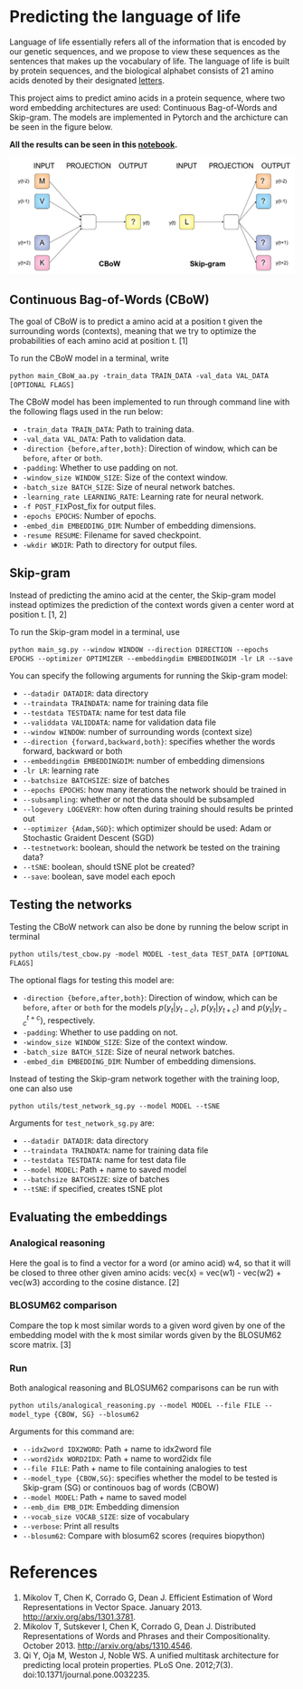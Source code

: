 # Predicting the language of life
Language of life essentially refers all of the information that is encoded by our genetic sequences, and we propose to view these sequences as the sentences that makes up the vocabulary of life. The language of life is built by protein sequences, and the biological alphabet consists of 21 amino acids denoted by their designated [letters](https://en.wikipedia.org/wiki/Amino_acid#Table_of_standard_amino_acid_abbreviations_and_properties).

This project aims to predict amino acids in a protein sequence, where two word embedding architectures are used: Continuous Bag-of-Words and  Skip-gram. The models are implemented in Pytorch and the archicture can be seen in the figure below.

**All the results can be seen in this [notebook](https://github.com/mari756h/The_unemployed_cells/blob/master/Main%20results.ipynb).**

![model](model.png)

## Continuous  Bag-of-Words (CBoW)
The goal of CBoW is to predict a amino acid at a position t given the surrounding words (contexts), meaning that we try to optimize the probabilities of each amino acid at position t. [1]

To run the CBoW model in a terminal, write
```console
python main_CBoW_aa.py -train_data TRAIN_DATA -val_data VAL_DATA [OPTIONAL FLAGS]
```
The CBoW model has been implemented to run through command line with the following flags used in the run below: 
- `-train_data TRAIN_DATA`: Path to training data.
- `-val_data VAL_DATA`: Path to validation data.
- `-direction {before,after,both}`: Direction of window, which can be `before`, `after` or `both`. 
- `-padding`: Whether to use padding on not.
- `-window_size WINDOW_SIZE`: Size of the context window.
- `-batch_size BATCH_SIZE`: Size of neural network batches.
- `-learning_rate LEARNING_RATE`: Learning rate for neural network.
- `-f POST_FIX`Post_fix for output files. 
- `-epochs EPOCHS`: Number of epochs.
- `-embed_dim EMBEDDING_DIM`: Number of embedding dimensions.
- `-resume RESUME`: Filename for saved checkpoint.
- `-wkdir WKDIR`: Path to directory for output files. 

## Skip-gram
Instead of predicting the amino acid at the center, the Skip-gram model instead optimizes the prediction of the context words given a center word at position t. [1, 2]

To run the Skip-gram model in a terminal, use
```console
python main_sg.py --window WINDOW --direction DIRECTION --epochs EPOCHS --optimizer OPTIMIZER --embeddingdim EMBEDDINGDIM -lr LR --save
```

You can specify the following arguments for running the Skip-gram model:
- `--datadir DATADIR`: data directory
- `--traindata TRAINDATA`: name for training data file
- `--testdata TESTDATA`: name for test data file
- `--validdata VALIDDATA`: name for validation data file
- `--window WINDOW`: number of surrounding words (context size)
- `--direction {forward,backward,both}`: specifies whether the words forward, backward or both
- `--embeddingdim EMBEDDINGDIM`: number of embedding dimensions
- `-lr LR`: learning rate
- `--batchsize BATCHSIZE`: size of batches
- `--epochs EPOCHS`: how many iterations the network should be trained in
- `--subsampling`: whether or not the data should be subsampled
- `--logevery LOGEVERY`: how often during training should results be printed out
- `--optimizer {Adam,SGD}`: which optimizer should be used: Adam or Stochastic Graident Descent (SGD)
- `--testnetwork`: boolean, should the network be tested on the training data?
- `--tSNE`: boolean, should tSNE plot be created?
- `--save`: boolean, save model each epoch

## Testing the networks
Testing the CBoW network can also be done by running the below script in terminal
```console
python utils/test_cbow.py -model MODEL -test_data TEST_DATA [OPTIONAL FLAGS]
```

The optional flags for testing this model are: 
- `-direction {before,after,both}`: Direction of window, which can be `before`, `after` or `both` for the models $p\left(y_t|y_{t-c}\right)$, $p\left(y_t|y_{t+c}\right)$ and $p\left(y_t|y_{t-c}^{t+c}\right)$, respectively. 
- `-padding`: Whether to use padding on not.
- `-window_size WINDOW_SIZE`: Size of the context window.
- `-batch_size BATCH_SIZE`: Size of neural network batches.
- `-embed_dim EMBEDDING_DIM`: Number of embedding dimensions.

Instead of testing the Skip-gram network together with the training loop, one can also use
```console
python utils/test_network_sg.py --model MODEL --tSNE
``` 

Arguments for `test_network_sg.py` are:
- `--datadir DATADIR`: data directory
- `--traindata TRAINDATA`: name for training data file
- `--testdata TESTDATA`: name for test data file
- `--model MODEL`: Path + name to saved model
- `--batchsize BATCHSIZE`: size of batches
- `--tSNE`: if specified, creates tSNE plot


## Evaluating the embeddings
### Analogical reasoning
Here the goal is to find a vector for a word (or amino acid) w4, so that it will be closed to three other given amino acids: vec(x) = vec(w1) - vec(w2) + vec(w3) according to the cosine distance. [2]

### BLOSUM62 comparison
Compare the top k most similar words to a given word given by one of the embedding model with the k most similar words given by the BLOSUM62 score matrix. [3]

### Run
Both analogical reasoning and BLOSUM62 comparisons can be run with
```console
python utils/analogical_reasoning.py --model MODEL --file FILE --model_type {CBOW, SG} --blosum62
```

Arguments for this command are:
- `--idx2word IDX2WORD`: Path + name to idx2word file
- `--word2idx WORD2IDX`: Path + name to word2idx file
- `--file FILE`: Path + name to file containing analogies to test
- `--model_type {CBOW,SG}`: specifies whether the model to be tested is Skip-gram (SG) or continouos bag of words (CBOW)
- `--model MODEL`: Path + name to saved model
- `--emb_dim EMB_DIM`: Embedding dimension
- `--vocab_size VOCAB_SIZE`: size of vocabulary
- `--verbose`: Print all results
- `--blosum62`: Compare with blosum62 scores (requires biopython)

# References
1. Mikolov T, Chen K, Corrado G, Dean J. Efficient Estimation of Word Representations in Vector Space. January 2013. http://arxiv.org/abs/1301.3781.
2. Mikolov T, Sutskever I, Chen K, Corrado G, Dean J. Distributed Representations of Words and Phrases and their Compositionality. October 2013. http://arxiv.org/abs/1310.4546.
3. Qi Y, Oja M, Weston J, Noble WS. A unified multitask architecture for predicting local protein properties. PLoS One. 2012;7(3). doi:10.1371/journal.pone.0032235.

